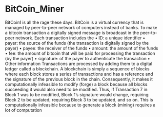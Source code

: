 # BitCoin_Miner
BitCoin1 is all the rage these days. BitCoin is a virtual currency that is managed by peer-to-peer network
of computers instead of banks. To make a bitcoin transaction a digitally signed message is broadcast in
the peer-to-peer network. Each transaction includes the
• ID: a unique identifier
• payer: the source of the funds (the transaction is digitally signed by the payer)
• payee: the receiver of the funds
• amount: the amount of the funds
• fee: the amount of bitcoin that will be paid for processing the transaction (by the payer)
• signature: of the payer to authenticate the transaction
• Other information
Transactions are processed by adding them to a digital ledger called a blockchain. A blockchain is simply
a sequence of blocks where each block stores a series of transactions and has a reference and the signature of the previous block in the chain. Consequently, it makes it computationally infeasible to modify
(forge) a block because all blocks succeeding it would also need to be modified. Thus, if Transaction 7 in
Block 1 was to be modified, Block 1’s signature would change, requiring Block 2 to be updated, requiring
Block 3 to be updated, and so on. This is computationally infeasible because to generate a block (mining)
requires a lot of computation

